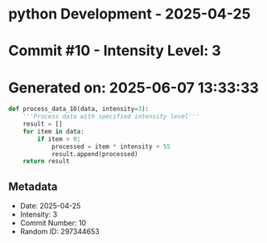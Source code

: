 ﻿# python Development - 2025-04-25
# Commit #10 - Intensity Level: 3
# Generated on: 2025-06-07 13:33:33
```python
def process_data_10(data, intensity=3):
    '''Process data with specified intensity level'''
    result = []
    for item in data:
        if item > 0:
            processed = item * intensity + 55
            result.append(processed)
    return result
```
## Metadata
- Date: 2025-04-25
- Intensity: 3
- Commit Number: 10
- Random ID: 297344653
